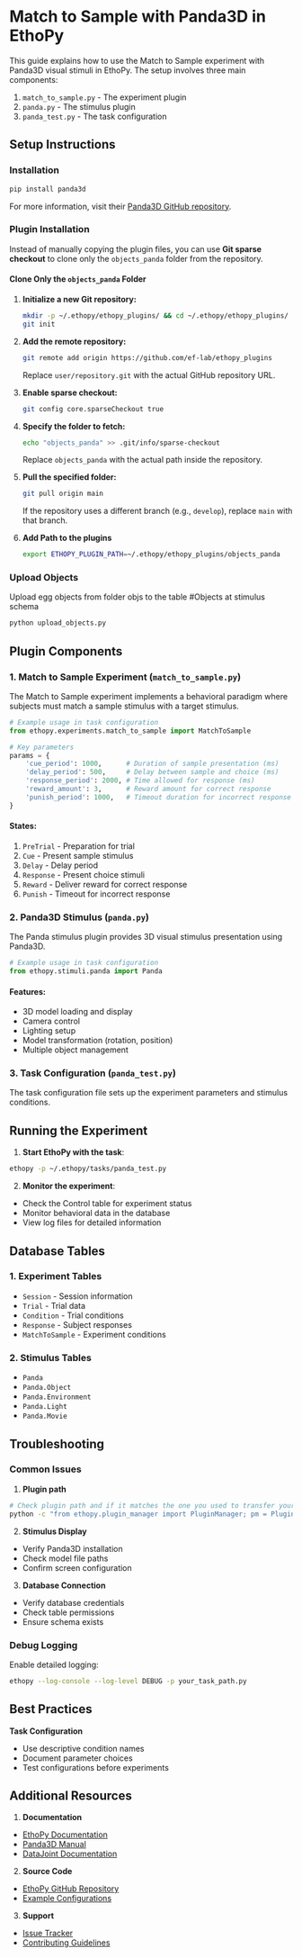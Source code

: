 # Match to Sample with Panda3D in EthoPy

This guide explains how to use the Match to Sample experiment with Panda3D visual stimuli in EthoPy. The setup involves three main components:

1. `match_to_sample.py` - The experiment plugin
2. `panda.py` - The stimulus plugin
3. `panda_test.py` - The task configuration

## Setup Instructions

### Installation
```bash
pip install panda3d
```
For more information, visit their [Panda3D GitHub repository](https://github.com/panda3d/panda3d/tree/master).

### Plugin Installation

Instead of manually copying the plugin files, you can use **Git sparse checkout** to clone only the `objects_panda` folder from the repository.

#### Clone Only the `objects_panda` Folder

1. **Initialize a new Git repository:**
   ```bash
   mkdir -p ~/.ethopy/ethopy_plugins/ && cd ~/.ethopy/ethopy_plugins/
   git init
   ```

2. **Add the remote repository:**
   ```bash
   git remote add origin https://github.com/ef-lab/ethopy_plugins
   ```
   Replace `user/repository.git` with the actual GitHub repository URL.

3. **Enable sparse checkout:**
   ```bash
   git config core.sparseCheckout true
   ```

4. **Specify the folder to fetch:**
   ```bash
   echo "objects_panda" >> .git/info/sparse-checkout
   ```
   Replace `objects_panda` with the actual path inside the repository.

5. **Pull the specified folder:**
   ```bash
   git pull origin main
   ```
   If the repository uses a different branch (e.g., `develop`), replace `main` with that branch.

6. **Add Path to the plugins**
   ```bash
   export ETHOPY_PLUGIN_PATH=~/.ethopy/ethopy_plugins/objects_panda
   ```

### Upload Objects

Upload egg objects from folder objs to the table #Objects at stimulus schema

```bash
python upload_objects.py
```

## Plugin Components

### 1. Match to Sample Experiment (`match_to_sample.py`)

The Match to Sample experiment implements a behavioral paradigm where subjects must match a sample stimulus with a target stimulus.

```python
# Example usage in task configuration
from ethopy.experiments.match_to_sample import MatchToSample

# Key parameters
params = {
    'cue_period': 1000,      # Duration of sample presentation (ms)
    'delay_period': 500,     # Delay between sample and choice (ms)
    'response_period': 2000, # Time allowed for response (ms)
    'reward_amount': 3,      # Reward amount for correct response
    'punish_period': 1000,   # Timeout duration for incorrect response (ms)
}
```

#### States:
1. `PreTrial` - Preparation for trial
2. `Cue` - Present sample stimulus
3. `Delay` - Delay period
4. `Response` - Present choice stimuli
5. `Reward` - Deliver reward for correct response
6. `Punish` - Timeout for incorrect response

### 2. Panda3D Stimulus (`panda.py`)

The Panda stimulus plugin provides 3D visual stimulus presentation using Panda3D.

```python
# Example usage in task configuration
from ethopy.stimuli.panda import Panda
```

#### Features:
- 3D model loading and display
- Camera control
- Lighting setup
- Model transformation (rotation, position)
- Multiple object management

### 3. Task Configuration (`panda_test.py`)

The task configuration file sets up the experiment parameters and stimulus conditions.

## Running the Experiment

1. **Start EthoPy with the task**:
```bash
ethopy -p ~/.ethopy/tasks/panda_test.py
```

2. **Monitor the experiment**:
- Check the Control table for experiment status
- Monitor behavioral data in the database
- View log files for detailed information

## Database Tables

### 1. Experiment Tables
- `Session` - Session information
- `Trial` - Trial data
- `Condition` - Trial conditions
- `Response` - Subject responses
- `MatchToSample` - Experiment conditions

### 2. Stimulus Tables
- `Panda`
- `Panda.Object`
- `Panda.Environment`
- `Panda.Light`
- `Panda.Movie`

## Troubleshooting

### Common Issues

1. **Plugin path**
```bash
# Check plugin path and if it matches the one you used to transfer your files
python -c "from ethopy.plugin_manager import PluginManager; pm = PluginManager(); print(pm._plugin_paths)"
```

2. **Stimulus Display**
- Verify Panda3D installation
- Check model file paths
- Confirm screen configuration

3. **Database Connection**
- Verify database credentials
- Check table permissions
- Ensure schema exists

### Debug Logging

Enable detailed logging:
```bash
ethopy --log-console --log-level DEBUG -p your_task_path.py
```

## Best Practices

**Task Configuration**
- Use descriptive condition names
- Document parameter choices
- Test configurations before experiments

## Additional Resources

1. **Documentation**
- [EthoPy Documentation](https://ef-lab.github.io/ethopy_package/)
- [Panda3D Manual](https://docs.panda3d.org/1.10/python/index)
- [DataJoint Documentation](https://docs.datajoint.org/)

2. **Source Code**
- [EthoPy GitHub Repository](https://github.com/ef-lab/ethopy_package)
- [Example Configurations](https://github.com/ef-lab/ethopy_package/tree/main/src/ethopy/task)

3. **Support**
- [Issue Tracker](https://github.com/ef-lab/ethopy_package/issues)
- [Contributing Guidelines](https://github.com/ef-lab/ethopy_package/blob/main/CONTRIBUTING.md)

